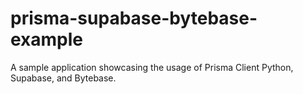 # prisma-supabase-bytebase-example
A sample application showcasing the usage of Prisma Client Python, Supabase, and Bytebase.
